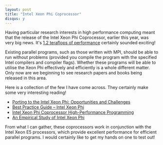 ```yaml
---
layout: post
title: "Intel Xeon Phi Coprocessor"
disqus: y
---
```


Having particular research interests in high performance computing meant that the release of the Intel Xeon Phi Coprocessor, earlier this year, was very big news. It's [1.2 teraflops of performance](http://www.intel.com/content/dam/www/public/us/en/documents/product-briefs/high-performance-xeon-phi-coprocessor-brief.pdf) certainly sounded exciting!

Existing parallel programs, such as those written with MPI, should be able to run without problems (provided you compile the program with the specified Intel compilers and compiler flags). Whether these programs will be able to utilise the Xeon Phi effectively and efficiently is a whole different matter. Only now are we beginning to see research papers and books being released in this area.

Here is a collection of the few I have come across. They certainly make some very interesting reading!

- [Porting to the Intel Xeon Phi: Opportunities and Challenges](https://www.xsede.org/documents/271087/586927/CRosales_TACC_porting_mic.pdf)
- [Best Practice Guide – Intel Xeon Phi](http://www.prace-project.eu/IMG/pdf/Best-Practice-Guide-Intel-Xeon-Phi.pdf)
- [Intel Xeon Phi Coprocessor High-Performance Programming](http://books.google.co.uk/books?id=KJORYTHOxbEC&lpg=PT11&lr=lang_en&pg=PT3#v=onepage&q&f=false)
- [An Empirical Study of Intel Xeon Phi](http://arxiv.org/pdf/1310.5842.pdf)

From what I can gather, these coprocessors work in conjunction with the Intel Xeon E5 processors, which provide excellent performance for efficient parallel programs. I would certainly like to get my hands on one to test out!
